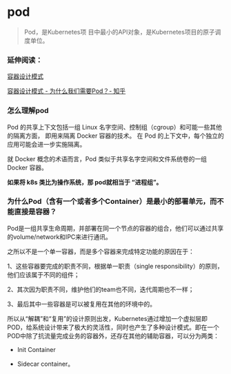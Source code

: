 # pod



> Pod，是Kubernetes项 目中最小的API对象，是Kubernetes项目的原子调度单位。

### 延伸阅读：

[容器设计模式](https://blog.csdn.net/qq_43762191/article/details/124603595)

[容器设计模式 - 为什么我们需要Pod？- 知乎](https://zhuanlan.zhihu.com/p/416586456)



### 怎么理解pod

Pod 的共享上下文包括一组 Linux 名字空间、控制组（cgroup）和可能一些其他的隔离方面， 即用来隔离 Docker 容器的技术。 在 Pod 的上下文中，每个独立的应用可能会进一步实施隔离。

就 Docker 概念的术语而言，Pod 类似于共享名字空间和文件系统卷的一组 Docker 容器。

**如果将 k8s 类比为操作系统，那 pod就相当于 “进程组”。**



### 为什么Pod（含有一个或者多个Container）是最小的部署单元，而不能直接是容器？

Pod是一组共享生命周期，并部署在同一个节点的容器的组合，他们可以通过共享的volume/network和IPC来进行通讯。

之所以不是一个单一容器，而是多个容器来完成特定功能的原因在于：

1、这些容器要完成的职责不同，根据单一职责（single responsibility）的原则，他们应该属于不同的组件；

2、其次因为职责不同，维护他们的team也不同，迭代周期也不一样；

3、最后其中一些容器是可以被复用在其他的环境中的。



所以从“解耦”和“复用”的设计原则出发，Kubernetes通过增加一个虚拟层即POD，给系统设计带来了极大的灵活性，同时也产生了多种设计模式。即在一个POD中除了抗流量完成业务的容器外，还存在其他的辅助容器，可以分为两类：

- Init Container 

- Sidecar container。


